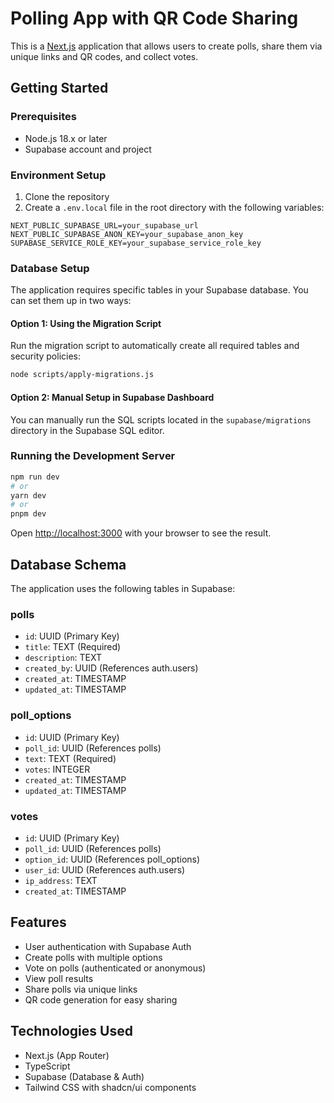 # Polling App with QR Code Sharing

This is a [Next.js](https://nextjs.org) application that allows users to create polls, share them via unique links and QR codes, and collect votes.

## Getting Started

### Prerequisites

- Node.js 18.x or later
- Supabase account and project

### Environment Setup

1. Clone the repository
2. Create a `.env.local` file in the root directory with the following variables:

```
NEXT_PUBLIC_SUPABASE_URL=your_supabase_url
NEXT_PUBLIC_SUPABASE_ANON_KEY=your_supabase_anon_key
SUPABASE_SERVICE_ROLE_KEY=your_supabase_service_role_key
```

### Database Setup

The application requires specific tables in your Supabase database. You can set them up in two ways:

#### Option 1: Using the Migration Script

Run the migration script to automatically create all required tables and security policies:

```bash
node scripts/apply-migrations.js
```

#### Option 2: Manual Setup in Supabase Dashboard

You can manually run the SQL scripts located in the `supabase/migrations` directory in the Supabase SQL editor.

### Running the Development Server

```bash
npm run dev
# or
yarn dev
# or
pnpm dev
```

Open [http://localhost:3000](http://localhost:3000) with your browser to see the result.

## Database Schema

The application uses the following tables in Supabase:

### polls
- `id`: UUID (Primary Key)
- `title`: TEXT (Required)
- `description`: TEXT
- `created_by`: UUID (References auth.users)
- `created_at`: TIMESTAMP
- `updated_at`: TIMESTAMP

### poll_options
- `id`: UUID (Primary Key)
- `poll_id`: UUID (References polls)
- `text`: TEXT (Required)
- `votes`: INTEGER
- `created_at`: TIMESTAMP
- `updated_at`: TIMESTAMP

### votes
- `id`: UUID (Primary Key)
- `poll_id`: UUID (References polls)
- `option_id`: UUID (References poll_options)
- `user_id`: UUID (References auth.users)
- `ip_address`: TEXT
- `created_at`: TIMESTAMP

## Features

- User authentication with Supabase Auth
- Create polls with multiple options
- Vote on polls (authenticated or anonymous)
- View poll results
- Share polls via unique links
- QR code generation for easy sharing

## Technologies Used

- Next.js (App Router)
- TypeScript
- Supabase (Database & Auth)
- Tailwind CSS with shadcn/ui components
